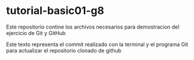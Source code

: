 # tutorial-basic01-g8
Este repositorio contine los archivos necesarios para demostracion del ejercicio de Git y GitHub

Este texto representa el commit realizado con la terminal y el programa Git para actualizar el repositorio clonado de github

